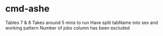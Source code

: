 # cmd-ashe

Tables 7 & 8
Takes around 5 mins to run
Have split tabName into sex and working pattern
Number of jobs column has been excluded
